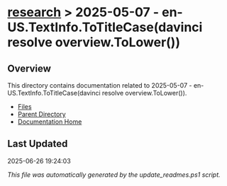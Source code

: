 # [research](../) > 2025-05-07 - en-US.TextInfo.ToTitleCase(davinci resolve overview.ToLower())

## Overview
This directory contains documentation related to 2025-05-07 - en-US.TextInfo.ToTitleCase(davinci resolve overview.ToLower()).

- [Files](#files)
- [Parent Directory](../)
- [Documentation Home](../../)

## Last Updated

2025-06-26 19:24:03

*This file was automatically generated by the update_readmes.ps1 script.*
